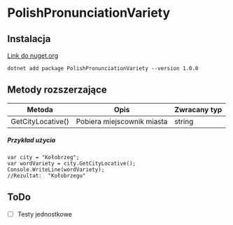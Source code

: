 # PolishPronunciationVariety

## Instalacja

[Link do nuget.org ](https://www.nuget.org/packages/PolishPronunciationVariety/)

```
dotnet add package PolishPronunciationVariety --version 1.0.0
```


## Metody rozszerzające

Metoda  |   Opis    |   Zwracany typ
--- | --- | ---
GetCityLocative() | Pobiera miejscownik miasta  | string


##### Przykład użycia
```
var city = "Kołobrzeg";
var wordVariety = city.GetCityLocative();
Console.WriteLine(wordVariety);
//Rezultat:  "Kołobrzegu"
```

## ToDo

- [ ] Testy jednostkowe